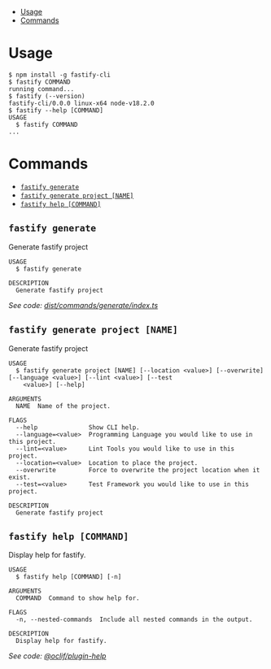 

<!-- toc -->
* [Usage](#usage)
* [Commands](#commands)
<!-- tocstop -->
# Usage
<!-- usage -->
```sh-session
$ npm install -g fastify-cli
$ fastify COMMAND
running command...
$ fastify (--version)
fastify-cli/0.0.0 linux-x64 node-v18.2.0
$ fastify --help [COMMAND]
USAGE
  $ fastify COMMAND
...
```
<!-- usagestop -->
# Commands
<!-- commands -->
* [`fastify generate`](#fastify-generate)
* [`fastify generate project [NAME]`](#fastify-generate-project-name)
* [`fastify help [COMMAND]`](#fastify-help-command)

## `fastify generate`

Generate fastify project

```
USAGE
  $ fastify generate

DESCRIPTION
  Generate fastify project
```

_See code: [dist/commands/generate/index.ts](https://github.com/fastify/fastify-cli/blob/v0.0.0/dist/commands/generate/index.ts)_

## `fastify generate project [NAME]`

Generate fastify project

```
USAGE
  $ fastify generate project [NAME] [--location <value>] [--overwrite] [--language <value>] [--lint <value>] [--test
    <value>] [--help]

ARGUMENTS
  NAME  Name of the project.

FLAGS
  --help              Show CLI help.
  --language=<value>  Programming Language you would like to use in this project.
  --lint=<value>      Lint Tools you would like to use in this project.
  --location=<value>  Location to place the project.
  --overwrite         Force to overwrite the project location when it exist.
  --test=<value>      Test Framework you would like to use in this project.

DESCRIPTION
  Generate fastify project
```

## `fastify help [COMMAND]`

Display help for fastify.

```
USAGE
  $ fastify help [COMMAND] [-n]

ARGUMENTS
  COMMAND  Command to show help for.

FLAGS
  -n, --nested-commands  Include all nested commands in the output.

DESCRIPTION
  Display help for fastify.
```

_See code: [@oclif/plugin-help](https://github.com/oclif/plugin-help/blob/v5.1.12/src/commands/help.ts)_
<!-- commandsstop -->
